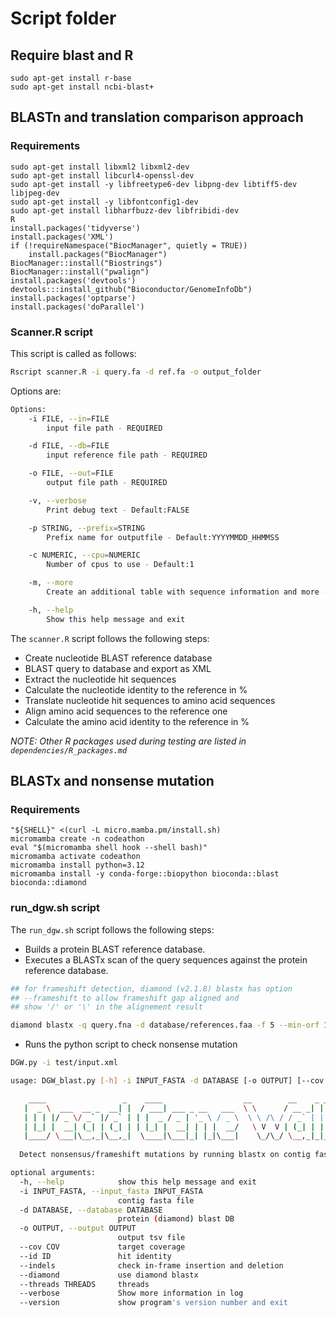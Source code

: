# Script folder

## Require blast and R

```
sudo apt-get install r-base
sudo apt-get install ncbi-blast+
```

## BLASTn and translation comparison approach

### Requirements

```
sudo apt-get install libxml2 libxml2-dev
sudo apt-get install libcurl4-openssl-dev
sudo apt-get install -y libfreetype6-dev libpng-dev libtiff5-dev libjpeg-dev
sudo apt-get install -y libfontconfig1-dev
sudo apt-get install libharfbuzz-dev libfribidi-dev
R
install.packages('tidyverse')
install.packages('XML')
if (!requireNamespace("BiocManager", quietly = TRUE))
    install.packages("BiocManager")
BiocManager::install("Biostrings")
BiocManager::install("pwalign")
install.packages('devtools')
devtools:::install_github("Bioconductor/GenomeInfoDb")
install.packages('optparse')
install.packages('doParallel')
```

### Scanner.R script

This script is called as follows:

```bash
Rscript scanner.R -i query.fa -d ref.fa -o output_folder
```
Options are:
```bash
Options:
	-i FILE, --in=FILE
		input file path - REQUIRED

	-d FILE, --db=FILE
		input reference file path - REQUIRED

	-o FILE, --out=FILE
		output file path - REQUIRED

	-v, --verbose
		Print debug text - Default:FALSE

	-p STRING, --prefix=STRING
		Prefix name for outputfile - Default:YYYYMMDD_HHMMSS

	-c NUMERIC, --cpu=NUMERIC
		Number of cpus to use - Default:1

	-m, --more
		Create an additional table with sequence information and more - Default:FALSE

	-h, --help
		Show this help message and exit
```

The `scanner.R` script follows the following steps:
- Create nucleotide BLAST reference database
- BLAST query to database and export as XML
- Extract the nucleotide hit sequences
- Calculate the nucleotide identity to the reference in %
- Translate nucleotide hit sequences to amino acid sequences
- Align amino acid sequences to the reference one
- Calculate the amino acid identity to the reference in %

*NOTE: Other R packages used during testing are listed in `dependencies/R_packages.md`*

## BLASTx and nonsense mutation 

### Requirements

```
"${SHELL}" <(curl -L micro.mamba.pm/install.sh)
micromamba create -n codeathon
eval "$(micromamba shell hook --shell bash)"
micromamba activate codeathon
micromamba install python=3.12
micromamba install -y conda-forge::biopython bioconda::blast bioconda::diamond
```

### run_dgw.sh script

The `run_dgw.sh` script follows the following steps:
- Builds a protein BLAST reference database. 
- Executes a BLASTx scan of the query sequences against the protein reference database.

```bash
## for frameshift detection, diamond (v2.1.8) blastx has option 
## --frameshift to allow frameshift gap aligned and 
## show '/' or '\' in the alignement result

diamond blastx -q query.fna -d database/references.faa -f 5 --min-orf 1 --frameshift 15  -o results.xml
```

- Runs the python script to check nonsense mutation 

```bash
DGW.py -i test/input.xml 
```

```bash
usage: DGW_blast.py [-h] -i INPUT_FASTA -d DATABASE [-o OUTPUT] [--cov COV] [--id ID] [--indels] [--diamond] [--threads THREADS] [--verbose] [--version]

    ____                 _    ____                  __        __    _ _    _             
   |  _ \  ___  __ _  __| |  / ___| ___ _ __   ___  \ \      / __ _| | | _(_)_ __   __ _ 
   | | | |/ _ \/ _` |/ _` | | |  _ / _ | '_ \ / _ \  \ \ /\ / / _` | | |/ | | '_ \ / _` |
   | |_| |  __| (_| | (_| | | |_| |  __| | | |  __/   \ V  V | (_| | |   <| | | | | (_| |
   |____/ \___|\__,_|\__,_|  \____|\___|_| |_|\___|    \_/\_/ \__,_|_|_|\_|_|_| |_|\__, |
                                                                                   |___/                                                                                                                                                                                                                                                                                                                                                                                          
  Detect nonsensus/frameshift mutations by running blastx on contig fasta against target protein database

optional arguments:
  -h, --help            show this help message and exit
  -i INPUT_FASTA, --input_fasta INPUT_FASTA
                        contig fasta file
  -d DATABASE, --database DATABASE
                        protein (diamond) blast DB
  -o OUTPUT, --output OUTPUT
                        output tsv file
  --cov COV             target coverage
  --id ID               hit identity
  --indels              check in-frame insertion and deletion
  --diamond             use diamond blastx
  --threads THREADS     threads
  --verbose             Show more information in log
  --version             show program's version number and exit
```


